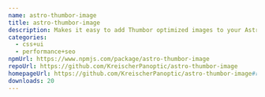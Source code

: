 ```yaml
---
name: astro-thumbor-image
title: astro-thumbor-image
description: Makes it easy to add Thumbor optimized images to your Astro app.
categories:
  - css+ui
  - performance+seo
npmUrl: https://www.npmjs.com/package/astro-thumbor-image
repoUrl: https://github.com/KreischerPanoptic/astro-thumbor-image
homepageUrl: https://github.com/KreischerPanoptic/astro-thumbor-image#readme
downloads: 20
---
```

